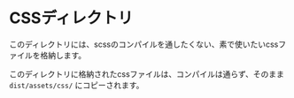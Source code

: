 # CSSディレクトリ

このディレクトリには、scssのコンパイルを通したくない、素で使いたいcssファイルを格納します。

このディレクトリに格納されたcssファイルは、コンパイルは通らず、そのまま `dist/assets/css/` にコピーされます。